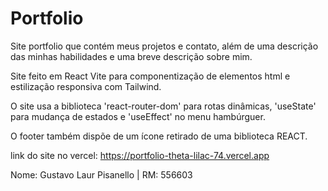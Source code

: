 # Portfolio

Site portfolio que contém meus projetos e contato, além de uma descrição das minhas habilidades e uma breve descrição sobre mim. <br>

Site feito em React Vite para componentização de elementos html e estilização responsiva com Tailwind. <br>

O site usa a biblioteca 'react-router-dom' para rotas dinâmicas, 'useState' para mudança de estados e 'useEffect' no menu hambúrguer. <br>

O footer também dispõe de um ícone retirado de uma biblioteca REACT. <br>

link do site no vercel: https://portfolio-theta-lilac-74.vercel.app <br>

Nome: Gustavo Laur Pisanello | RM: 556603

